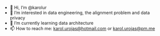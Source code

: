 - 👋 Hi, I’m @karolur
- 👀 I’m interested in data engineering, the alignment problem and data privacy
- 🌱 I’m currently learning data architecture
- 📫 How to reach me: karol.urojas@hotmail.com or karol.urojas@pm.me

<!---
karolur/karolur is a ✨ special ✨ repository because its `README.md` (this file) appears on your GitHub profile.
You can click the Preview link to take a look at your changes.
--->
